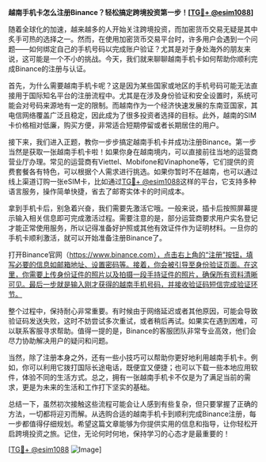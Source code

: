 **越南手机卡怎么注册Binance？轻松搞定跨境投资第一步！[[TG💪+ @esim1088](https://t.me/s/esim1088)]**

随着全球化的加速，越来越多的人开始关注跨境投资，而加密货币交易无疑是其中炙手可热的选择之一。然而，在使用加密货币交易平台时，许多用户会遇到一个问题——如何绑定自己的手机号码以完成账户验证？尤其是对于身处海外的朋友来说，这可能是一个不小的挑战。今天，我们就来聊聊越南手机卡如何帮助你顺利完成Binance的注册与认证。

首先，为什么需要越南手机卡呢？这是因为某些国家或地区的手机号码可能无法直接用于国际知名平台的注册流程中。尤其是在涉及身份验证和安全设置时，系统可能会对号码来源地有一定的限制。而越南作为一个经济快速发展的东南亚国家，其电信网络覆盖广泛且稳定，因此成为了很多投资者选择的目标。此外，越南的SIM卡价格相对低廉，购买方便，非常适合短期停留或者长期居住的用户。

接下来，我们进入正题，教你一步步搞定越南手机卡并成功注册Binance。第一步当然是获取一张越南手机卡啦！如果你身在越南境内，可以直接前往当地的运营商营业厅办理。常见的运营商有Viettel、Mobifone和Vinaphone等，它们提供的资费套餐各有特色，可以根据个人需求进行挑选。如果你暂时不在越南，也可以通过线上渠道订购一张eSIM卡，比如通过[TG💪+ @esim1088](https://t.me/s/esim1088)这样的平台，它支持多种语言服务，操作简单快捷，省去了邮寄实体卡的时间成本。

拿到手机卡后，别急着兴奋，我们需要先激活它哦。一般来说，插卡后按照屏幕提示输入相关信息即可完成激活过程。需要注意的是，部分运营商要求用户实名登记才能正常使用服务，所以记得准备好护照或其他有效证件作为证明材料。一旦你的手机卡顺利激活，就可以开始准备注册Binance了。

打开Binance官网（https://www.binance.com），点击右上角的“注册”按钮，填写必要的信息如邮箱地址、设置密码等。接着，你会被引导至身份验证页面。在这里，你需要上传身份证件的照片以及拍摄一段手持证件的照片，确保所有资料清晰可见。最后一步就是输入刚才获得的越南手机号码，并接收验证码短信完成验证环节。

整个过程中，保持耐心非常重要。有时候由于网络延迟或者其他原因，可能会导致验证码发送失败，这时不妨尝试多次重试，或者稍后再试。如果实在遇到困难，可以联系客服寻求帮助。值得一提的是，Binance的客服团队非常专业高效，他们会尽力协助解决用户的疑问和问题。

当然，除了注册本身之外，还有一些小技巧可以帮助你更好地利用越南手机卡。例如，你可以利用它拨打国际长途电话，既便宜又便捷；也可以下载一些本地应用软件，体验不同的生活方式。总之，拥有一张越南手机卡不仅是为了满足当前的需求，更是为未来的生活和工作打下坚实的基础。

总结一下，虽然初次接触这些流程可能会让人感到有些复杂，但只要掌握了正确的方法，一切都将迎刃而解。从选购合适的越南手机卡到顺利完成Binance注册，每一步都值得仔细规划。希望这篇文章能够为你提供实用的信息和指导，让你轻松开启跨境投资之旅。记住，无论何时何地，保持学习的心态才是最重要的！

[[TG💪+ @esim1088](https://t.me/s/esim1088) ![Image](https://i.postimg.cc/4NQfJmqS/Snipaste-2025-05-13-00-14-12.png)]